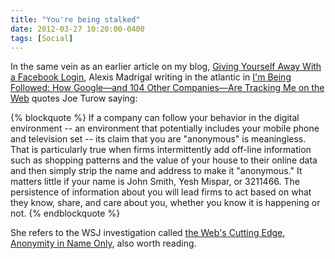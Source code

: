 ```yaml
---
title: "You're being stalked"
date: 2012-03-27 10:20:00-0400
tags: [Social]
---
```


In the same vein as an earlier article on my blog, [Giving Yourself Away With a Facebook Login](https://hiltmon.com/blog/2012/03/24/giving-yourself-away-with-a-facebook-login/), Alexis Madrigal writing in the atlantic in [I'm Being Followed: How Google—and 104 Other Companies—Are Tracking Me on the Web](http://www.theatlantic.com/technology/print/2012/02/im-being-followed-how-google-and-104-other-companies-are-tracking-me-on-the-web/253758/) quotes Joe Turow saying:

{% blockquote %}
If a company can follow your behavior in the digital environment -- an environment that potentially includes your mobile phone and television set -- its claim that you are "anonymous" is meaningless. That is particularly true when firms intermittently add off-line information such as shopping patterns and the value of your house to their online data and then simply strip the name and address to make it "anonymous." It matters little if your name is John Smith, Yesh Mispar, or 3211466. The persistence of information about you will lead firms to act based on what they know, share, and care about you, whether you know it is happening or not.
{% endblockquote %}

She refers to the WSJ investigation called [the Web's Cutting Edge, Anonymity in Name Only](http://online.wsj.com/article/SB10001424052748703294904575385532109190198.html), also worth reading.

